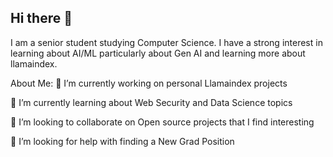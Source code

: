 ## Hi there 👋

I am a senior student studying Computer Science. I have a strong interest in learning about AI/ML particularly about Gen AI and learning more about llamaindex.

About Me:
🔭 I’m currently working on personal Llamaindex projects

🌱 I’m currently learning about Web Security and Data Science topics

👯 I’m looking to collaborate on Open source projects that I find interesting

🤔 I’m looking for help with finding a New Grad Position


<!--
**edw7777/edw7777** is a ✨ _special_ ✨ repository because its `README.md` (this file) appears on your GitHub profile.

Here are some ideas to get you started:

- 🔭 I’m currently working on ...
- 🌱 I’m currently learning ...
- 👯 I’m looking to collaborate on ...
- 🤔 I’m looking for help with ...
- 💬 Ask me about ...
- 📫 How to reach me: ...
- 😄 Pronouns: ...
- ⚡ Fun fact: ...
-->
